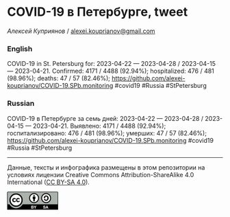 COVID-19 в Петербурге, tweet
============================

*Алексей Куприянов* /
<a href="mailto:alexei.kouprianov@gmail.com" class="email">alexei.kouprianov@gmail.com</a>

### English

COVID-19 in St. Petersburg for: 2023-04-22 — 2023-04-28 / 2023-04-15 —
2023-04-21. Сonfirmed: 4171 / 4488 (92.94%); hospitalized: 476 / 481
(98.96%); deaths: 47 / 57 (82.46%);
<a href="https://github.com/alexei-kouprianov/COVID-19.SPb.monitoring" class="uri">https://github.com/alexei-kouprianov/COVID-19.SPb.monitoring</a>
\#covid19 \#Russia \#StPetersburg

### Russian

COVID-19 в Петербурге за семь дней: 2023-04-22 — 2023-04-28 / 2023-04-15
— 2023-04-21. Выявлено: 4171 / 4488 (92.94%); госпитализировано: 476 /
481 (98.96%); умерших: 47 / 57 (82.46%);
<a href="https://github.com/alexei-kouprianov/COVID-19.SPb.monitoring" class="uri">https://github.com/alexei-kouprianov/COVID-19.SPb.monitoring</a>
\#covid19 \#Russia \#StPetersburg

------------------------------------------------------------------------

Данные, тексты и инфографика размещены в этом репозитории на условиях
лицензии Creative Commons Attribution-ShareAlike 4.0 International ([CC
BY-SA 4.0](https://creativecommons.org/licenses/by-sa/4.0/)).

![](../misc/CC-BY-SA-icon.png "CC-BY-SA")

